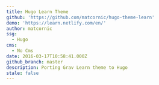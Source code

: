 ```yaml
---
title: Hugo Learn Theme
github: 'https://github.com/matcornic/hugo-theme-learn'
demo: 'https://learn.netlify.com/en/'
author: matcornic
ssg:
  - Hugo
cms:
  - No Cms
date: 2016-03-17T10:58:41.000Z
github_branch: master
description: Porting Grav Learn theme to Hugo
stale: false
---
```

